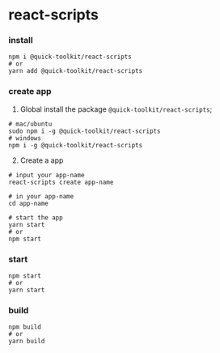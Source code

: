 # react-scripts

### install

```shell
npm i @quick-toolkit/react-scripts
# or
yarn add @quick-toolkit/react-scripts
```

### create app

1. Global install the package `@quick-toolkit/react-scripts`;

```shell
# mac/ubuntu
sudo npm i -g @quick-toolkit/react-scripts
# windows
npm i -g @quick-toolkit/react-scripts
```

2. Create a app

```shell
# input your app-name
react-scripts create app-name

# in your app-name
cd app-name

# start the app
yarn start
# or
npm start
```
### start

```shell
npm start
# or
yarn start
```

### build

```shell
npm build
# or
yarn build
```